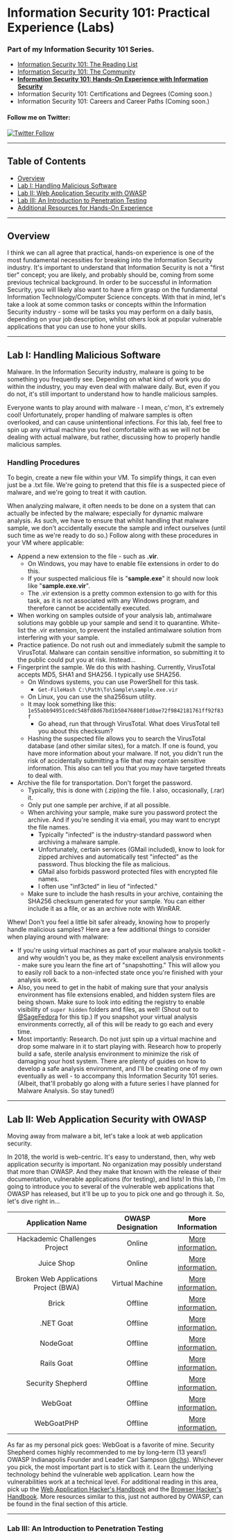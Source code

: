 # Information Security 101: Practical Experience (Labs)

### Part of my Information Security 101 Series.
- [Information Security 101: The Reading List](https://github.com/MalwareJedi/infosec101-reading)
- [Information Security 101: The Community](https://github.com/MalwareJedi/infosec101-community)
- **[Information Security 101: Hands-On Experience with Information Security](https://github.com/MalwareJedi/infosec101-labs)**
- Information Security 101: Certifications and Degrees (Coming soon.)
- Information Security 101: Careers and Career Paths (Coming soon.)

#### Follow me on Twitter:
[![Twitter Follow](https://img.shields.io/twitter/follow/MalwareJedi.svg?style=social&label=Follow%20%40MalwareJedi)](https://twitter.com/MalwareJedi)

--- 

## Table of Contents
- [Overview]()
- [Lab I: Handling Malicious Software]()
- [Lab II: Web Application Security with OWASP]()
- [Lab III: An Introduction to Penetration Testing]()
- [Additional Resources for Hands-On Experience]()

---

## Overview

I think we can all agree that practical, hands-on experience is one of the most fundamental necessities for breaking into the Information Security industry. It's important to understand that Information Security is not a "first tier" concept; you are likely, and probably should be, coming from some previous technical background. In order to be successful in Information Security, you will likely also want to have a firm grasp on the fundamental Information Technology/Computer Science concepts. With that in mind, let's take a look at some common tasks or concepts within the Information Security industry - some will be tasks you may perform on a daily basis, depending on your job description, whilst others look at popular vulnerable applications that you can use to hone your skills.

---

## Lab I: Handling Malicious Software

Malware. In the Information Security industry, malware is going to be something you frequently see. Depending on what kind of work you do within the industry, you may even deal with malware daily. But, even if you do not, it's still important to understand how to handle malicious samples.

Everyone wants to play around with malware - I mean, c'mon, it's extremely cool! Unfortunately, proper handling of malware samples is often overlooked, and can cause unintentional infections. For this lab, feel free to spin up any virtual machine you feel comfortable with as we will not be dealing with actual malware, but rather, discussing how to properly handle malicious samples. 

### Handling Procedures

To begin, create a new file within your VM. To simplify things, it can even just be a .txt file. We're going to pretend that this file is a suspected piece of malware, and we're going to treat it with caution.

When analyzing malware, it often needs to be done on a system that can actually be infected by the malware; especially for dynamic malware analysis. As such, we have to ensure that whilst handling that malware sample, we don't accidentally execute the sample and infect ourselves (until such time as we're ready to do so.) Follow along with these procedures in your VM where applicable:

- Append a new extension to the file - such as **.vir**. 
  - On Windows, you may have to enable file extensions in order to do this.
  - If your suspected malicious file is "**sample.exe**" it should now look like "**sample.exe.vir**".
  - The .vir extension is a pretty common extension to go with for this task, as it is not associated with any Windows program, and therefore cannot be accidentally executed.
- When working on samples outside of your analysis lab, antimalware solutions may gobble up your sample and send it to quarantine. White-list the .vir extension, to prevent the installed antimalware solution from interfering with your sample.
- Practice patience. Do not rush out and immediately submit the sample to VirusTotal. Malware can contain sensitive information, so submitting it to the public could put you at risk. Instead...
- Fingerprint the sample. We do this with hashing. Currently, VirusTotal accepts MD5, SHA1 and SHA256. I typically use SHA256.
  - On Windows systems, you can use PowerShell for this task.
    - ```Get-FileHash C:\Path\To\Sample\sample.exe.vir```
  - On Linux, you can use the sha256sum utility.
  - It may look something like this: ```1e55abb94951cedc548fd8d67bd1b50476808f1d0ae72f9842181761ff92f83f```
    - Go ahead, run that through VirusTotal. What does VirusTotal tell you about this checksum?
  - Hashing the suspected file allows you to search the VirusTotal database (and other similar sites), for a match. If one is found, you have more information about your malware. If not, you didn't run the risk of accidentally submitting a file that may contain sensitive information. This also can tell you that you may have targeted threats to deal with.
- Archive the file for transportation. Don't forget the password.
  - Typically, this is done with (.zip)ing the file. I also, occasionally, (.rar) it.
  - Only put one sample per archive, if at all possible.
  - When archiving your sample, make sure you password protect the archive. And if you're sending it via email, you may want to encrypt the file names.
    - Typically "infected" is the industry-standard password when archiving a malware sample.
    - Unfortunately, certain services (GMail included), know to look for zipped archives and automatically test "infected" as the password. Thus blocking the file as malicious.
    - GMail also forbids password protected files with encrypted file names.
    - I often use "inf3cted" in lieu of "infected."
  - Make sure to include the hash results in your archive, containing the SHA256 checksum generated for your sample. You can either include it as a file, or as an archive note with WinRAR.

Whew! Don't you feel a little bit safer already, knowing how to properly handle malicious samples? Here are a few additional things to consider when playing around with malware:

- If you're using virtual machines as part of your malware analysis toolkit - and why wouldn't you be, as they make excellent analysis environments - make sure you learn the fine art of "snapshotting." This will allow you to easily roll back to a non-infected state once you're finished with your analysis work.
- Also, you need to get in the habit of making sure that your analysis environment has file extensions enabled, and hidden system files are being shown. Make sure to look into editing the registry to enable visibility of ```super hidden``` folders and files, as well! (Shout out to [@SageFedora](https://twitter.com/sagefedora) for this tip.) If you snapshot your virtual analysis environments correctly, all of this will be ready to go each and every time.
- Most importantly: Research. Do not just spin up a virtual machine and drop some malware in it to start playing with. Research how to properly build a safe, sterile analysis environment to minimize the risk of damaging your host system. There are plenty of guides on how to develop a safe analysis environment, and I'll be creating one of my own eventually as well - to accompany this Information Security 101 series. (Albeit, that'll probably go along with a future series I have planned for Malware Analysis. So stay tuned!)

--- 

## Lab II: Web Application Security with OWASP

Moving away from malware a bit, let's take a look at web application security. 

In 2018, the world is web-centric. It's easy to understand, then, why web application security is important. No organization may possibly understand that more than OWASP. And they make that known with the release of their documentation, vulnerable applications (for testing), and lists! In this lab, I'm going to introduce you to several of the vulnerable web applications that OWASP has released, but it'll be up to you to pick one and go through it. So, let's dive right in...

| Application Name | OWASP Designation | More Information|
| :---: | :---: | :---: |
| Hackademic Challenges Project | Online | [More information.](http://hackademic1.teilar.gr) |
| Juice Shop | Online | [More information.](https://juice-shop.herokuapp.com/) |
| Broken Web Applications Project (BWA) | Virtual Machine | [More information.](http://code.google.com/p/owaspbwa/wiki/ProjectSummary) |
| Brick | Offline | [More information.](http://sechow.com/bricks/index.html) |
| .NET Goat | Offline | [More information.](https://github.com/jerryhoff/WebGoat.NET) |
| NodeGoat | Offline | [More information.](https://www.owasp.org/index.php/OWASP_Node_js_Goat_Project) |
| Rails Goat | Offline | [More information.](https://www.owasp.org/index.php/OWASP_Rails_Goat_Project) |
| Security Shepherd | Offline | [More information.](https://www.owasp.org/index.php/OWASP_Security_Shepherd) |
| WebGoat | Offline | [More information.](https://www.owasp.org/index.php/Category:OWASP_WebGoat_Project)
| WebGoatPHP | Offline | [More information.](https://www.owasp.org/index.php/WebGoatPHP) |

As far as my personal pick goes: WebGoat is a favorite of mine. Security Shepherd comes highly recommended to me by long-term (13 years!) OWASP Indianapolis Founder and Leader Carl Sampson ([@chs](https://twitter.com/chs)). Whichever you pick, the most important part is to stick with it. Learn the underlying technology behind the vulnerable web application. Learn how the vulnerabilities work at a technical level. For additional reading in this area, pick up the [Web Application Hacker's Handbook](https://www.amazon.com/Web-Application-Hackers-Handbook-Exploiting/dp/1118026470) and the [Browser Hacker's Handbook](https://www.wiley.com/en-us/The+Browser+Hacker%27s+Handbook-p-9781118662090). More resources similar to this, just not authored by OWASP, can be found in the final section of this article.

--- 

### Lab III: An Introduction to Penetration Testing
